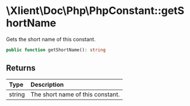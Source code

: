 # \\Xlient\\Doc\\Php\\PhpConstant::getShortName

Gets the short name of this constant.

```php
public function getShortName(): string
```

## Returns

| Type | Description |
| :--- | :--- |
| string | The short name of this constant. |
